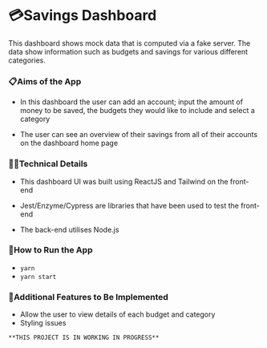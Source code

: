 # 💳Savings Dashboard

This dashboard shows mock data that is computed via a fake server. The data show information such as budgets and savings for various different categories.

### 📋Aims of the App

-   In this dashboard the user can add an account; input the amount of money to be saved, the budgets they would like to include and select a category

-   The user can see an overview of their savings from all of their accounts on the dashboard home page

### 👩‍💻Technical Details

-   This dashboard UI was built using ReactJS and Tailwind on the front-end

-   Jest/Enzyme/Cypress are libraries that have been used to test the front-end

-   The back-end utilises Node.js

### 🔧How to Run the App

-   `yarn`
-   `yarn start`

### 💭Additional Features to Be Implemented

-   Allow the user to view details of each budget and category
-   Styling issues

`**THIS PROJECT IS IN WORKING IN PROGRESS**`
